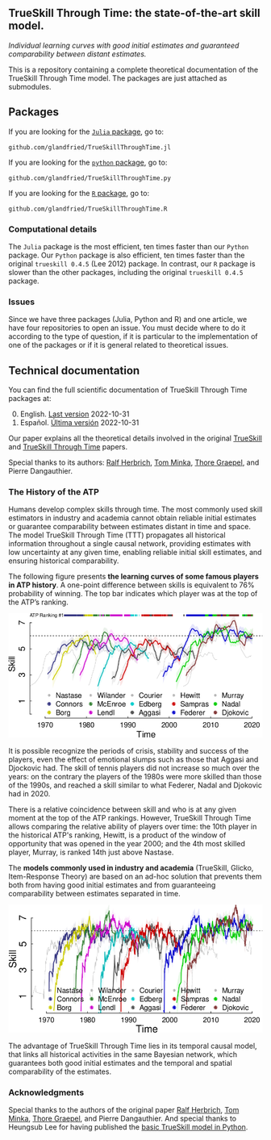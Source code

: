 ## TrueSkill Through Time: the state-of-the-art skill model.

_Individual learning curves with good initial estimates and guaranteed comparability between distant estimates._

This is a repository containing a complete theoretical documentation of the TrueSkill Through Time model.
The packages are just attached as submodules.

## Packages 

If you are looking for the [`Julia` package](https://github.com/glandfried/TrueSkillThroughTime.jl), go to:
    
    github.com/glandfried/TrueSkillThroughTime.jl

If you are looking for the [`python` package](https://github.com/glandfried/TrueSkillThroughTime.py), go to:
    
    github.com/glandfried/TrueSkillThroughTime.py

If you are looking for the [`R` package](https://github.com/glandfried/TrueSkillThroughTime.R), go to:
    
    github.com/glandfried/TrueSkillThroughTime.R

### Computational details
    
The `Julia` package is the most efficient, ten times faster than our `Python` package.
Our `Python` package is also efficient, ten times faster than the original `trueskill 0.4.5` (Lee 2012) package.
In contrast, our `R` package is slower than the other packages, including the original `trueskill 0.4.5` package.

### Issues

Since we have three packages (Julia, Python and R) and one article, we have four repositories to open an issue.
You must decide where to do it according to the type of question, if it is particular to the implementation of one of the packages or if it is general related to theoretical issues.

## Technical documentation

You can find the full scientific documentation of TrueSkill Through Time packages at:

0.  English. [Last version](https://github.com/glandfried/TrueSkillThroughTime/releases/download/doc/landfried-learning.pdf) 2022-10-31
0.  Español. [Última versión](https://github.com/glandfried/TrueSkillThroughTime/releases/download/doc/landfried-aprendizaje.pdf) 2022-10-31

Our paper explains all the theoretical details involved in the original [TrueSkill](https://www.microsoft.com/en-us/research/wp-content/uploads/2007/01/NIPS2006_0688.pdf) and [TrueSkill Through Time](https://www.microsoft.com/en-us/research/wp-content/uploads/2008/01/NIPS2007_0931.pdf) papers.

Special thanks to its authors: [Ralf Herbrich](https://herbrich.me/), [Tom Minka](tminka.github.io), [Thore Graepel](thoregraepel.github.io), and Pierre Dangauthier.

### The History of the ATP

Humans develop complex skills through time.
The most commonly used skill estimators in industry and academia cannot obtain reliable initial estimates or guarantee comparability between estimates distant in time and space.
The model TrueSkill Through Time (TTT) propagates all historical information throughout a single causal network, providing estimates with low uncertainty at any given time, enabling reliable initial skill estimates, and ensuring historical comparability.

The following figure presents **the learning curves of some famous players in ATP history**.
A one-point difference between skills is equivalent to 76% probability of winning.
The top bar indicates which player was at the top of the ATP’s ranking.

![atp](static/atp.png)

It is possible recognize the periods of crisis, stability and success of the players, even the effect of emotional slumps such as those that Aggasi and Djockovic had.
The skill of tennis players did not increase so much over the years: on the contrary the players of the 1980s were more skilled than those of the 1990s, and reached a skill similar to what Federer, Nadal and Djokovic had in 2020.

There is a relative coincidence between skill and who is at any given moment at the top of the ATP rankings.
However, TrueSkill Through Time allows comparing the relative ability of players over time: the 10th player in the historical ATP's ranking, Hewitt, is a product of the window of opportunity that was opened in the year 2000; and the 4th most skilled player, Murray, is ranked 14th just above Nastase.

The **models commonly used in industry and academia** (TrueSkill, Glicko, Item-Response Theory) are based on an ad-hoc solution that prevents them both from having good initial estimates and from guaranteeing comparability between estimates separated in time.

![atp](static/atp_trueskill.png)

The advantage of TrueSkill Through Time lies in its temporal causal model, that links all historical activities in the same Bayesian network, which guarantees both good initial estimates and the temporal and spatial comparability of the estimates.

### Acknowledgments

Special thanks to the authors of the original paper [Ralf Herbrich](https://herbrich.me/), [Tom Minka](tminka.github.io), [Thore Graepel](thoregraepel.github.io), and Pierre Dangauthier.
And special thanks to Heungsub Lee for having published the [basic TrueSkill model in Python](https://github.com/sublee/trueskill).
